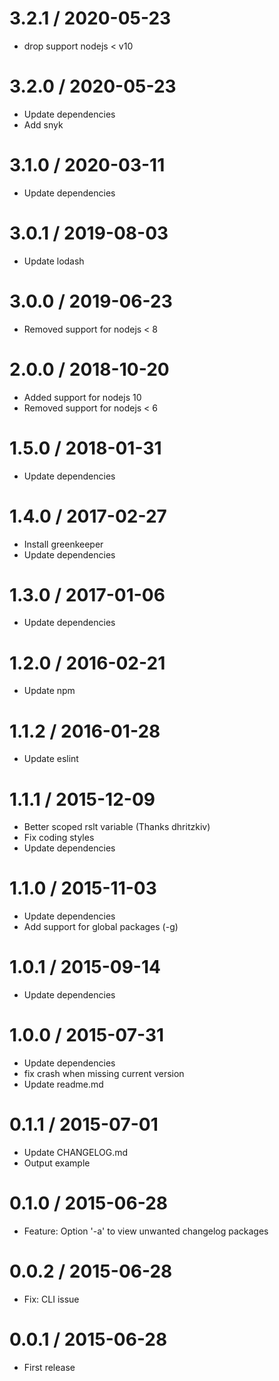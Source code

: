3.2.1 / 2020-05-23
=================
  * drop support nodejs < v10
  
3.2.0 / 2020-05-23
=================
  * Update dependencies
  * Add snyk

3.1.0 / 2020-03-11
=================
  * Update dependencies

3.0.1 / 2019-08-03
=================
  * Update lodash

3.0.0 / 2019-06-23
=================
  * Removed support for nodejs < 8

2.0.0 / 2018-10-20
=================
  * Added support for nodejs 10
  * Removed support for nodejs < 6

1.5.0 / 2018-01-31
=================
  * Update dependencies

1.4.0 / 2017-02-27
=================
  * Install greenkeeper
  * Update dependencies

1.3.0 / 2017-01-06
=================
  * Update dependencies

1.2.0 / 2016-02-21
=================
  * Update npm

1.1.2 / 2016-01-28
=================
  * Update eslint

1.1.1 / 2015-12-09
=================
  * Better scoped rslt variable (Thanks dhritzkiv)
  * Fix coding styles
  * Update dependencies

1.1.0 / 2015-11-03
=================
  * Update dependencies
  * Add support for global packages (-g)

1.0.1 / 2015-09-14
=================
  * Update dependencies

1.0.0 / 2015-07-31
=================
  * Update dependencies
  * fix crash when missing current version
  * Update readme.md

0.1.1 / 2015-07-01
=================
  * Update CHANGELOG.md
  * Output example

0.1.0 / 2015-06-28
==================
  * Feature: Option '-a' to view unwanted changelog packages

0.0.2 / 2015-06-28
==================
  * Fix: CLI issue

0.0.1 / 2015-06-28
==================
  * First release
